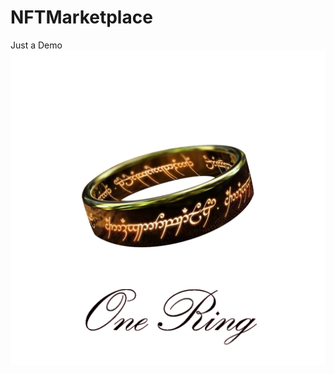 # NFTMarketplace
Just a Demo
 ![image](https://github.com/ferrarif1/NFTMarketplace/blob/main/public/Logo1.png)
